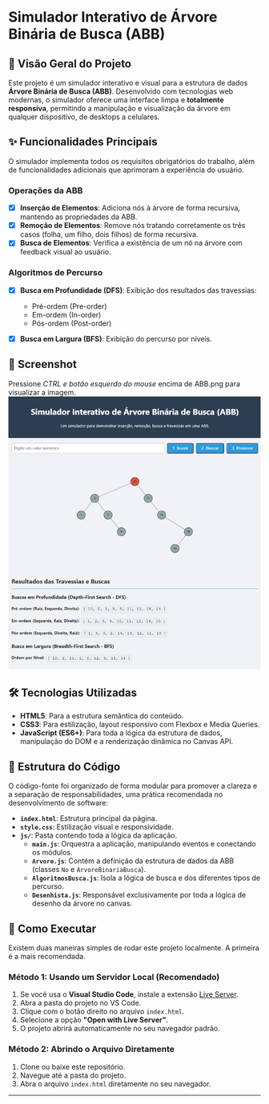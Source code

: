 # Simulador Interativo de Árvore Binária de Busca (ABB)



## 📖 Visão Geral do Projeto

Este projeto é um simulador interativo e visual para a estrutura de dados **Árvore Binária de Busca (ABB)**. Desenvolvido com tecnologias web modernas, o simulador oferece uma interface limpa e **totalmente responsiva**, permitindo a manipulação e visualização da árvore em qualquer dispositivo, de desktops a celulares.

## ✨ Funcionalidades Principais

O simulador implementa todos os requisitos obrigatórios do trabalho, além de funcionalidades adicionais que aprimoram a experiência do usuário.

### Operações da ABB
- [x] **Inserção de Elementos**: Adiciona nós à árvore de forma recursiva, mantendo as propriedades da ABB.
- [x] **Remoção de Elementos**: Remove nós tratando corretamente os três casos (folha, um filho, dois filhos) de forma recursiva.
- [x] **Busca de Elementos**: Verifica a existência de um nó na árvore com feedback visual ao usuário.

### Algoritmos de Percurso
- [x] **Busca em Profundidade (DFS)**: Exibição dos resultados das travessias:
  - Pré-ordem (Pre-order)
  - Em-ordem (In-order)
  - Pós-ordem (Post-order)
- [x] **Busca em Largura (BFS)**: Exibição do percurso por níveis.


## 📸 Screenshot
Pressione *CTRL e botão esquerdo do mouse* encima de ABB.png para visualizar a imagem.
![Screenshot do Simulador Adaptativo](ABB.png)

## 🛠️ Tecnologias Utilizadas

* **HTML5**: Para a estrutura semântica do conteúdo.
* **CSS3**: Para estilização, layout responsivo com Flexbox e Media Queries.
* **JavaScript (ES6+)**: Para toda a lógica da estrutura de dados, manipulação do DOM e a renderização dinâmica no Canvas API.

## 📂 Estrutura do Código

O código-fonte foi organizado de forma modular para promover a clareza e a separação de responsabilidades, uma prática recomendada no desenvolvimento de software:

* **`index.html`**: Estrutura principal da página.
* **`style.css`**: Estilização visual e responsividade.
* **`js/`**: Pasta contendo toda a lógica da aplicação.
    * **`main.js`**: Orquestra a aplicação, manipulando eventos e conectando os módulos.
    * **`Arvore.js`**: Contém a definição da estrutura de dados da ABB (classes `No` e `ArvoreBinariaBusca`).
    * **`AlgoritmosBusca.js`**: Isola a lógica de busca e dos diferentes tipos de percurso.
    * **`Desenhista.js`**: Responsável exclusivamente por toda a lógica de desenho da árvore no canvas.

## 🚀 Como Executar

Existem duas maneiras simples de rodar este projeto localmente. A primeira é a mais recomendada.

### Método 1: Usando um Servidor Local (Recomendado)

1.  Se você usa o **Visual Studio Code**, instale a extensão [Live Server](https://marketplace.visualstudio.com/items?itemName=ritwickdey.LiveServer).
2.  Abra a pasta do projeto no VS Code.
3.  Clique com o botão direito no arquivo `index.html`.
4.  Selecione a opção **"Open with Live Server"**.
5.  O projeto abrirá automaticamente no seu navegador padrão.

### Método 2: Abrindo o Arquivo Diretamente

1.  Clone ou baixe este repositório.
2.  Navegue até a pasta do projeto.
3.  Abra o arquivo `index.html` diretamente no seu navegador.


---
